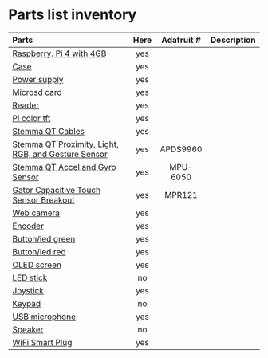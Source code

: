 # Parts list inventory


| Parts	| Here | Adafruit # | Description |
| :--- | :---: | :---: |  ---: |
| [Raspberry. Pi 4 with 4GB](https://www.adafruit.com/product/) | yes | | |
| [Case](https://www.adafruit.com/product/4301) | yes | | |
| [Power supply](https://www.adafruit.com/product/4298) | yes | | |
| [Microsd card](https://www.bhphotovideo.com/c/product/1536561-REG/silicon_power_sp032gbsthbv1v20sp_32gb_elite_a1_uhs_1.html) | yes | || 
| [Reader](https://www.bhphotovideo.com/c/product/751120-REG/Iogear_GFR204SD_10_in_1_USB_2_0_SD_MicroSD_MMC.html) | yes | | |
| [Pi color tft](https://www.adafruit.com/product/4393) | yes | | |
| [Stemma QT Cables](https://www.sparkfun.com/products/15081) | yes | | |
| [Stemma QT Proximity, Light, RGB, and Gesture Sensor](https://www.adafruit.com/product/3595) | yes | APDS9960 | |
| [Stemma QT Accel and Gyro Sensor](https://www.adafruit.com/product/3886) | yes | MPU-6050 | |
| [Gator Capacitive Touch Sensor Breakout](https://www.adafruit.com/product/4830) | yes | MPR121 | |
| [Web camera](https://www.adafruit.com/product/3099) | yes | | |
| [Encoder](https://www.sparkfun.com/products/15083) | yes | | |
| [Button/led green](https://www.sparkfun.com/products/16842) | yes | | |
| [Button/led red](https://www.sparkfun.com/products/15932) | yes | | |
| [OLED screen](https://www.sparkfun.com/products/17153) | yes | | |
| [LED stick](https://www.sparkfun.com/products/14783) | no | |  |
| [Joystick](https://www.sparkfun.com/products/15168) | yes | | |
| [Keypad](https://www.sparkfun.com/products/15290) | no | | |
| [USB microphone](https://www.sparkfun.com/products/9434) | yes | | |
| [Speaker]() | no | | |
| [WiFi Smart Plug]() | yes | | |